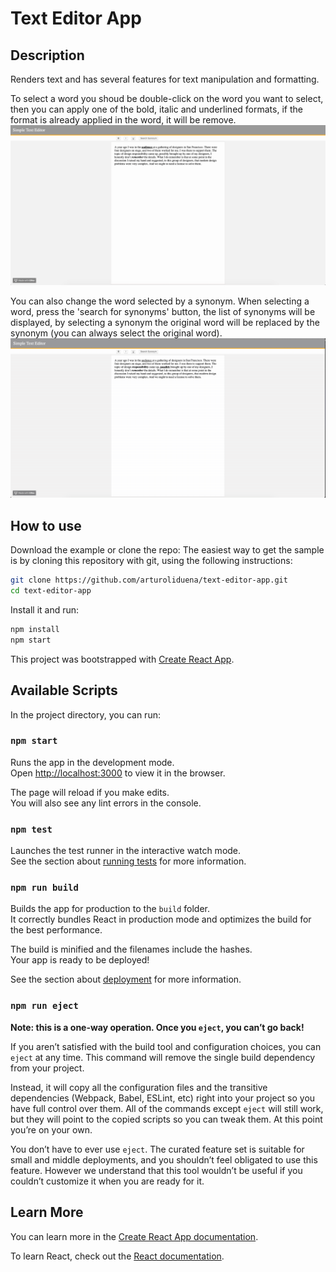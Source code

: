 # Text Editor App

## Description 
Renders text and has several features for text manipulation and formatting.

To select a word you shoud be double-click on the word you want to select, then you can apply one of the bold, italic and underlined formats, if the format is already applied in the word, it will be remove. 
![](select-word.gif)


You can also change the word selected by a synonym. When selecting a word, press the 'search for synonyms' button, the list of synonyms will be displayed, by selecting a synonym the original word will be replaced by the synonym (you can always select the original word).
![](change-by-synonym.gif)


## How to use
Download the example or clone the repo:
The easiest way to get the sample is by cloning this repository with git, using the following instructions:

```bash
git clone https://github.com/arturoliduena/text-editor-app.git
cd text-editor-app
```

Install it and run:
```bash
npm install 
npm start
```

This project was bootstrapped with [Create React App](https://github.com/facebook/create-react-app).

## Available Scripts

In the project directory, you can run:

### `npm start`

Runs the app in the development mode.<br>
Open [http://localhost:3000](http://localhost:3000) to view it in the browser.

The page will reload if you make edits.<br>
You will also see any lint errors in the console.

### `npm test`

Launches the test runner in the interactive watch mode.<br>
See the section about [running tests](https://facebook.github.io/create-react-app/docs/running-tests) for more information.

### `npm run build`

Builds the app for production to the `build` folder.<br>
It correctly bundles React in production mode and optimizes the build for the best performance.

The build is minified and the filenames include the hashes.<br>
Your app is ready to be deployed!

See the section about [deployment](https://facebook.github.io/create-react-app/docs/deployment) for more information.

### `npm run eject`

**Note: this is a one-way operation. Once you `eject`, you can’t go back!**

If you aren’t satisfied with the build tool and configuration choices, you can `eject` at any time. This command will remove the single build dependency from your project.

Instead, it will copy all the configuration files and the transitive dependencies (Webpack, Babel, ESLint, etc) right into your project so you have full control over them. All of the commands except `eject` will still work, but they will point to the copied scripts so you can tweak them. At this point you’re on your own.

You don’t have to ever use `eject`. The curated feature set is suitable for small and middle deployments, and you shouldn’t feel obligated to use this feature. However we understand that this tool wouldn’t be useful if you couldn’t customize it when you are ready for it.

## Learn More

You can learn more in the [Create React App documentation](https://facebook.github.io/create-react-app/docs/getting-started).

To learn React, check out the [React documentation](https://reactjs.org/).
